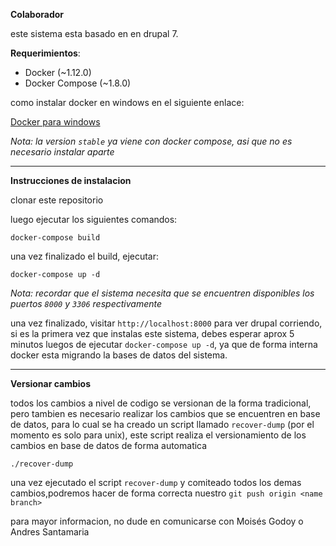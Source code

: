 **Colaborador**

este sistema esta basado en en drupal 7.


**Requerimientos**:

- Docker (~1.12.0)
- Docker Compose (~1.8.0)

como instalar docker en windows en el siguiente enlace:

[Docker para windows](https://docs.docker.com/docker-for-windows/)

_Nota: la version `stable` ya viene con docker compose, asi que no es necesario
instalar aparte_



_______



**Instrucciones de instalacion**

clonar este repositorio

luego ejecutar los siguientes comandos:

`docker-compose build`

una vez finalizado el build, ejecutar:

`docker-compose up -d`

_Nota: recordar que el sistema necesita que se encuentren disponibles los puertos
`8000` y `3306` respectivamente_

una vez finalizado, visitar `http://localhost:8000` para ver drupal corriendo, si es 
la primera vez que instalas este sistema, debes esperar aprox 5 minutos luegos de 
ejecutar `docker-compose up -d`, ya que de forma interna docker esta migrando la bases
de datos del sistema.

___

**Versionar cambios**

todos los cambios a nivel de codigo se versionan de la forma tradicional, pero tambien
es necesario realizar los cambios que se encuentren en base de datos, para lo cual 
se ha creado un script llamado `recover-dump` (por el momento es solo para unix), este
script realiza el versionamiento de los cambios en base de datos de forma automatica

`./recover-dump` 

una vez ejecutado el script `recover-dump` y comiteado todos los demas cambios,podremos
hacer de forma correcta nuestro `git push origin <name branch>`

para mayor informacion, no dude en comunicarse con Moisés Godoy o Andres Santamaria